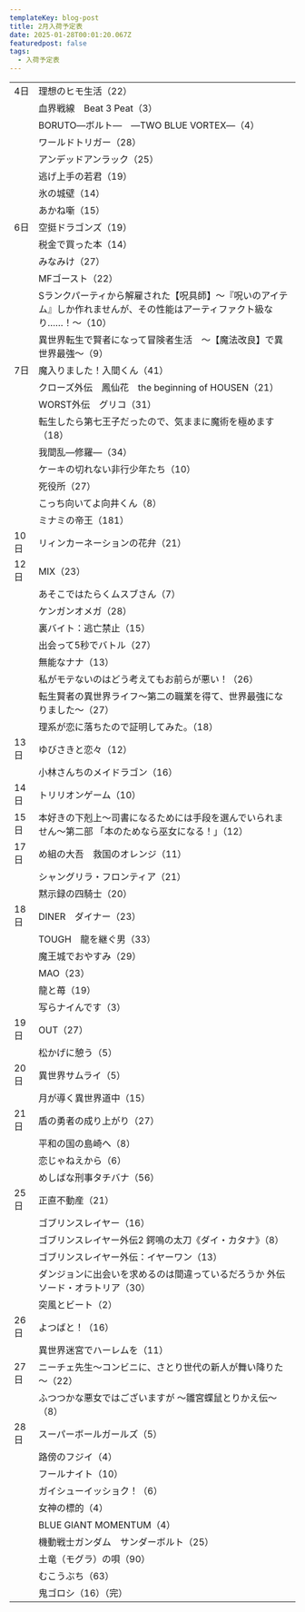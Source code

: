 ```yaml
---
templateKey: blog-post
title: 2月入荷予定表
date: 2025-01-28T00:01:20.067Z
featuredpost: false
tags:
  - 入荷予定表
---
```



<!--\[if !mso]>
<style>
v\:* {behavior:url(#default#VML);}
o\:* {behavior:url(#default#VML);}
x\:* {behavior:url(#default#VML);}
.shape {behavior:url(#default#VML);}
</style>
<!\[endif]-->

|                        |                                                                 |
| ---------------------- | --------------------------------------------------------------- |
| <!--StartFragment-->4日 | 理想のヒモ生活（22）                                                     |
| 　                      | 血界戦線　Beat 3 Peat（3）                                             |
| 　                      | BORUTO―ボルト―　―TWO BLUE VORTEX―（4）                                |
| 　                      | ワールドトリガー（28）                                                    |
| 　                      | アンデッドアンラック（25）                                                  |
| 　                      | 逃げ上手の若君（19）                                                     |
| 　                      | 氷の城壁（14）                                                        |
| 　                      | あかね噺（15）                                                        |
| 6日                     | 空挺ドラゴンズ（19）                                                     |
| 　                      | 税金で買った本（14）                                                     |
| 　                      | みなみけ（27）                                                        |
| 　                      | MFゴースト（22）                                                      |
| 　                      | Sランクパーティから解雇された【呪具師】～『呪いのアイテム』しか作れませんが、その性能はアーティファクト級なり……！～（10） |
| 　                      | 異世界転生で賢者になって冒険者生活　～【魔法改良】で異世界最強～（9）                             |
| 7日                     | 魔入りました！入間くん（41）                                                 |
| 　                      | クローズ外伝　鳳仙花　the beginning of HOUSEN（21）                          |
| 　                      | WORST外伝　グリコ（31）                                                 |
| 　                      | 転生したら第七王子だったので、気ままに魔術を極めます（18）                                  |
| 　                      | 我間乱―修羅―（34）                                                     |
| 　                      | ケーキの切れない非行少年たち（10）                                              |
| 　                      | 死役所（27）                                                         |
| 　                      | こっち向いてよ向井くん（8）                                                  |
| 　                      | ミナミの帝王（181）                                                     |
| 10日                    | リィンカーネーションの花弁（21）                                               |
| 12日                    | MIX（23）                                                         |
| 　                      | あそこではたらくムスブさん（7）                                                |
| 　                      | ケンガンオメガ（28）                                                     |
| 　                      | 裏バイト：逃亡禁止（15）                                                   |
| 　                      | 出会って5秒でバトル（27）                                                  |
| 　                      | 無能なナナ（13）                                                       |
| 　                      | 私がモテないのはどう考えてもお前らが悪い！（26）                                       |
| 　                      | 転生賢者の異世界ライフ～第二の職業を得て、世界最強になりました～（27）                            |
| 　                      | 理系が恋に落ちたので証明してみた。（18）                                           |
| 13日                    | ゆびさきと恋々（12）                                                     |
| 　                      | 小林さんちのメイドラゴン（16）                                                |
| 14日                    | トリリオンゲーム（10）                                                    |
| 15日                    | 本好きの下剋上～司書になるためには手段を選んでいられません～第二部 「本のためなら巫女になる！」（12）            |
| 17日                    | め組の大吾　救国のオレンジ（11）                                               |
| 　                      | シャングリラ・フロンティア（21）                                               |
| 　                      | 黙示録の四騎士（20）                                                     |
| 18日                    | DINER　ダイナー（23）                                                  |
| 　                      | TOUGH　龍を継ぐ男（33）                                                 |
| 　                      | 魔王城でおやすみ（29）                                                    |
| 　                      | MAO（23）                                                         |
| 　                      | 龍と苺（19）                                                         |
| 　                      | 写らナイんです（3）                                                      |
| 19日                    | OUT（27）                                                         |
| 　                      | 松かげに憩う（5）                                                       |
| 20日                    | 異世界サムライ（5）                                                      |
| 　                      | 月が導く異世界道中（15）                                                   |
| 21日                    | 盾の勇者の成り上がり（27）                                                  |
| 　                      | 平和の国の島崎へ（8）                                                     |
| 　                      | 恋じゃねえから（6）                                                      |
| 　                      | めしばな刑事タチバナ（56）                                                  |
| 25日                    | 正直不動産（21）                                                       |
| 　                      | ゴブリンスレイヤー（16）                                                   |
| 　                      | ゴブリンスレイヤー外伝2 鍔鳴の太刀《ダイ・カタナ》（8）                                   |
| 　                      | ゴブリンスレイヤー外伝：イヤーワン（13）                                           |
| 　                      | ダンジョンに出会いを求めるのは間違っているだろうか 外伝　ソード・オラトリア（30）                      |
| 　                      | 突風とビート（2）                                                       |
| 26日                    | よつばと！（16）                                                       |
| 　                      | 異世界迷宮でハーレムを（11）                                                 |
| 27日                    | ニーチェ先生～コンビニに、さとり世代の新人が舞い降りた～（22）                                |
| 　                      | ふつつかな悪女ではございますが ～雛宮蝶鼠とりかえ伝～（8）                                  |
| 28日                    | スーパーボールガールズ（5）                                                  |
| 　                      | 路傍のフジイ（4）                                                       |
| 　                      | フールナイト（10）                                                      |
| 　                      | ガイシューイッショク！（6）                                                  |
| 　                      | 女神の標的（4）                                                        |
| 　                      | BLUE GIANT MOMENTUM（4）                                          |
| 　                      | 機動戦士ガンダム　サンダーボルト（25）                                            |
| 　                      | 土竜（モグラ）の唄（90）                                                   |
| 　                      | むこうぶち（63）                                                       |
| 　                      | 鬼ゴロシ（16）（完）<!--EndFragment-->                                   |